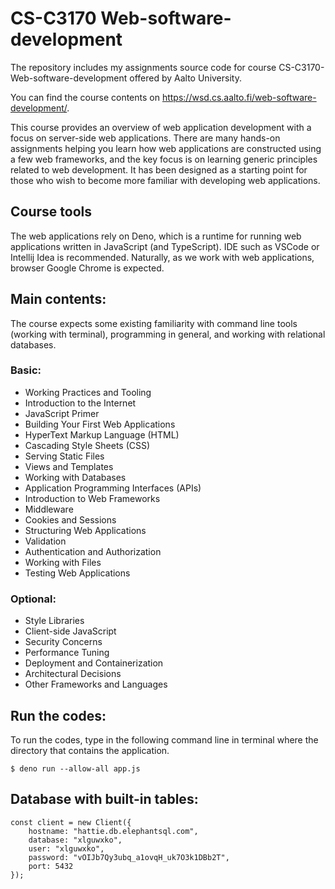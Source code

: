 # CS-C3170 Web-software-development
The repository includes my assignments source code for course CS-C3170-Web-software-development offered by Aalto University. 

You can find the course contents on https://wsd.cs.aalto.fi/web-software-development/.

This course provides an overview of web application development with a focus on server-side web applications. There are many hands-on assignments helping you learn how web applications are constructed using a few web frameworks, and the key focus is on learning generic principles related to web development. It has been designed as a starting point for those who wish to become more familiar with developing web applications. 

## Course tools
The web applications rely on Deno, which is a runtime for running web applications written in JavaScript (and TypeScript). IDE such as VSCode or Intellij Idea is recommended. Naturally, as we work with web applications, browser Google Chrome is expected.

## Main contents:
The course expects some existing familiarity with command line tools (working with terminal), programming in general, and working with relational databases.
### Basic:
+ Working Practices and Tooling
+ Introduction to the Internet
+ JavaScript Primer
+ Building Your First Web Applications
+ HyperText Markup Language (HTML)
+ Cascading Style Sheets (CSS)
+ Serving Static Files
+ Views and Templates
+ Working with Databases
+ Application Programming Interfaces (APIs)
+ Introduction to Web Frameworks
+ Middleware
+ Cookies and Sessions
+ Structuring Web Applications
+ Validation
+ Authentication and Authorization
+ Working with Files
+ Testing Web Applications

### Optional:
+ Style Libraries
+ Client-side JavaScript
+ Security Concerns
+ Performance Tuning
+ Deployment and Containerization
+ Architectural Decisions
+ Other Frameworks and Languages

## Run the codes:
To run the codes, type in the following command line in terminal where the directory that contains the application.

``` $ deno run --allow-all app.js ```

## Database with built-in tables:
```
const client = new Client({
    hostname: "hattie.db.elephantsql.com",
    database: "xlguwxko",
    user: "xlguwxko",
    password: "vOIJb7Qy3ubq_a1ovqH_uk7O3k1DBb2T",
    port: 5432
});
```
